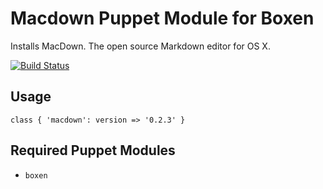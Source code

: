 # Macdown Puppet Module for Boxen

Installs MacDown. The open source Markdown editor for OS X.

[![Build Status](https://travis-ci.org/singuerinc/puppet-macdown.svg?branch=master)](https://travis-ci.org/singuerinc/puppet-macdown)

## Usage

```puppet
class { 'macdown': version => '0.2.3' }
```

## Required Puppet Modules

* `boxen`
